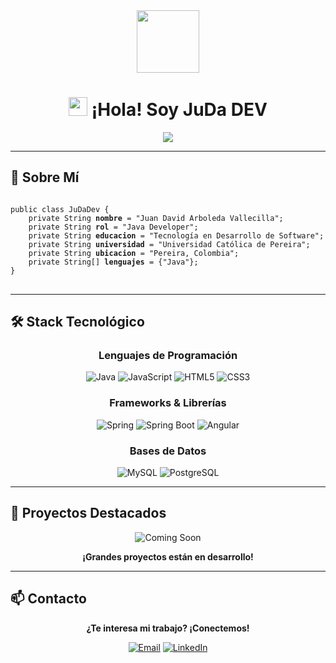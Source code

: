 <div align="center">
  <picture>
    <img src="https://media.giphy.com/media/L1R1tvI9svkIWwpVYr/giphy.gif" width="100"/>
  </picture>
</div>

<h1 align="center">
  <picture>
    <img src="https://media.giphy.com/media/hvRJCLFzcasrR4ia7z/giphy.gif" width="30px"/>
  </picture>
  ¡Hola! Soy JuDa DEV
</h1>

<div align="center">
  <picture>
    <img src="https://readme-typing-svg.herokuapp.com/?lines=Java+Developer;Siempre+Aprendiendo!&font=Fira%20Code&center=true&width=440&height=45&color=f75c7e&vCenter=true&size=22">
  </picture>
</div>

---

## 🚀 Sobre Mí

<pre>
<code>
public class JuDaDev {
    private String <strong>nombre</strong> = "Juan David Arboleda Vallecilla";
    private String <strong>rol</strong> = "Java Developer";
    private String <strong>educacion</strong> = "Tecnología en Desarrollo de Software";
    private String <strong>universidad</strong> = "Universidad Católica de Pereira";
    private String <strong>ubicacion</strong> = "Pereira, Colombia";
    private String[] <strong>lenguajes</strong> = {"Java"};
}
</code>
</pre>

---

## 🛠️ Stack Tecnológico

<div align="center">

### Lenguajes de Programación
<picture>
  <img src="https://img.shields.io/badge/Java-ED8B00?style=for-the-badge&logo=openjdk&logoColor=white" alt="Java"/>
</picture>
<picture>
  <img src="https://img.shields.io/badge/JavaScript-F7DF1E?style=for-the-badge&logo=javascript&logoColor=black" alt="JavaScript"/>
</picture>
<picture>
  <img src="https://img.shields.io/badge/HTML5-E34F26?style=for-the-badge&logo=html5&logoColor=white" alt="HTML5"/>
</picture>
<picture>
  <img src="https://img.shields.io/badge/CSS3-1572B6?style=for-the-badge&logo=css3&logoColor=white" alt="CSS3"/>
</picture>

### Frameworks & Librerías
<picture>
  <img src="https://img.shields.io/badge/Spring-6DB33F?style=for-the-badge&logo=spring&logoColor=white" alt="Spring"/>
</picture>
<picture>
  <img src="https://img.shields.io/badge/Spring_Boot-F2F4F9?style=for-the-badge&logo=spring-boot" alt="Spring Boot"/>
</picture>
<picture>
  <img src="https://img.shields.io/badge/Angular-DD0031?style=for-the-badge&logo=angular&logoColor=white" alt="Angular"/>
</picture>

### Bases de Datos
<picture>
  <img src="https://img.shields.io/badge/MySQL-005C84?style=for-the-badge&logo=mysql&logoColor=white" alt="MySQL"/>
</picture>
<picture>
  <img src="https://img.shields.io/badge/PostgreSQL-316192?style=for-the-badge&logo=postgresql&logoColor=white" alt="PostgreSQL"/>
</picture>

</div>

---

## 🎯 Proyectos Destacados

<div align="center">

<!-- [![Readme Card](https://github-readme-stats.vercel.app/api/pin/?username=tu-username&repo=nombre-proyecto-1&theme=radical&hide_border=true&bg_color=0D1117)](https://github.com/tu-username/nombre-proyecto-1) -->

<!-- [![Readme Card](https://github-readme-stats.vercel.app/api/pin/?username=tu-username&repo=nombre-proyecto-2&theme=radical&hide_border=true&bg_color=0D1117)](https://github.com/tu-username/nombre-proyecto-2) -->

<picture>
  <img src="https://img.shields.io/badge/Próximamente-FF6B6B?style=for-the-badge&logo=rocket&logoColor=white" alt="Coming Soon"/>
</picture>

**¡Grandes proyectos están en desarrollo!**

</div>

---

## 📫 Contacto

<div align="center">

**¿Te interesa mi trabajo? ¡Conectemos!**

[![Email](https://img.shields.io/badge/Email-D14836?style=for-the-badge&logo=gmail&logoColor=white)](mailto:juandavidvallecilla@hotmail.com)
[![LinkedIn](https://img.shields.io/badge/LinkedIn-0077B5?style=for-the-badge&logo=linkedin&logoColor=white)](https://linkedin.com/in/judadev)

</div>
